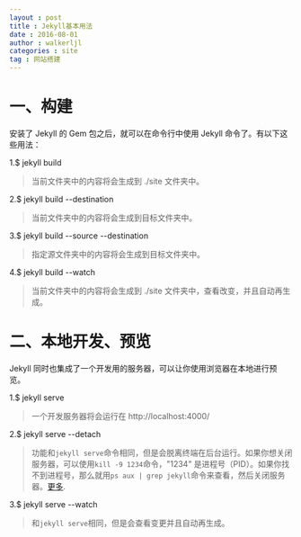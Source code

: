 ```yaml
---
layout : post
title : Jekyll基本用法
date : 2016-08-01
author : walkerljl
categories : site
tag : 网站搭建
---
```

# 一、构建
安装了 Jekyll 的 Gem 包之后，就可以在命令行中使用 Jekyll 命令了。有以下这些用法：
 
1.$ jekyll build

>当前文件夹中的内容将会生成到 ./site 文件夹中。

2.$ jekyll build --destination <destination>

>当前文件夹中的内容将会生成到目标文件夹<destination>中。

3.$ jekyll build --source <source> --destination <destination>

>指定源文件夹<source>中的内容将会生成到目标文件夹<destination>中。

4.$ jekyll build --watch

>当前文件夹中的内容将会生成到 ./site 文件夹中，查看改变，并且自动再生成。

# 二、本地开发、预览
Jekyll 同时也集成了一个开发用的服务器，可以让你使用浏览器在本地进行预览。

1.$ jekyll serve

>一个开发服务器将会运行在 http://localhost:4000/

2.$ jekyll serve --detach

>功能和`jekyll serve`命令相同，但是会脱离终端在后台运行。如果你想关闭服务器，可以使用`kill -9 1234`命令，"1234" 是进程号（PID）。如果你找不到进程号，那么就用`ps aux | grep jekyll`命令来查看，然后关闭服务器。[更多](http://unixhelp.ed.ac.uk/shell/jobz5.html).

3.$ jekyll serve --watch

>和`jekyll serve`相同，但是会查看变更并且自动再生成。
	